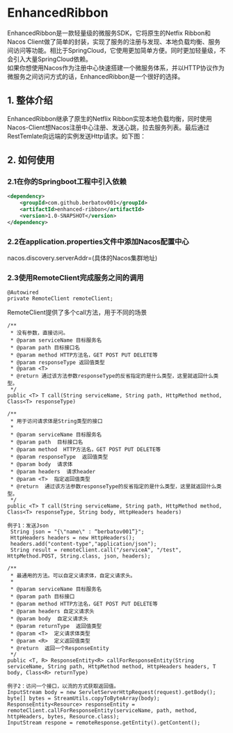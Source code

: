 # EnhancedRibbon
EnhancedRibbon是一款轻量级的微服务SDK，它将原生的Netfix Ribbon和Nacos Client做了简单的封装，实现了服务的注册与发现、本地负载均衡、服务间访问等功能。相比于SpringCloud，它使用更加简单方便。同时更加轻量级，不会引入大量SpringCloud依赖。  
如果你想使用Nacos作为注册中心快速搭建一个微服务体系，并以HTTP协议作为微服务之间访问方式的话，EnhancedRibbon是一个很好的选择。

## 1. 整体介绍
EnhancedRibbon继承了原生的Netflix Ribbon实现本地负载均衡，同时使用Nacos-Client想Nacos注册中心注册、发送心跳，拉去服务列表。最后通过RestTemlate向远端的实例发送Http请求。如下图：

## 2. 如何使用
### 2.1在你的Springboot工程中引入依赖
```xml
<dependency>  
    <groupId>com.github.berbatov001</groupId>  
    <artifactId>enhanced-ribbon</artifactId>  
    <version>1.0-SNAPSHOT</version>  
</dependency>
```

### 2.2在application.properties文件中添加Nacos配置中心
nacos.discovery.serverAddr=(具体的Nacos集群地址)

### 2.3使用RemoteClient完成服务之间的调用
```
@Autowired  
private RemoteClient remoteClient;
```

RemoteClient提供了多个call方法，用于不同的场景
```
/**
 * 没有参数，直接访问。
 * @param serviceName 目标服务名
 * @param path 目标接口名
 * @param method HTTP方法名，GET POST PUT DELETE等
 * @param responseType 返回值类型
 * @param <T>
 * @return 通过该方法参数responseType的反省指定的是什么类型，这里就返回什么类型。
 */
public <T> T call(String serviceName, String path, HttpMethod method, Class<T> responseType) 
```
```
/**
 * 用于访问请求体是String类型的接口
 *
 * @param serviceName 目标服务名
 * @param path  目标接口名
 * @param method  HTTP方法名，GET POST PUT DELETE等
 * @param responseType  返回值类型
 * @param body  请求体
 * @param headers  请求header
 * @param <T>  指定返回值类型
 * @return  通过该方法参数responseType的反省指定的是什么类型，这里就返回什么类型。
 */
public <T> T call(String serviceName, String path, HttpMethod method, Class<T> responseType, String body, HttpHeaders headers)

例子1：发送Json
 String json = "{\"name\" : “berbatov001”}";
 HttpHeaders headers = new HttpHeaders();
 headers.add("content-type","application/json");
 String result = remoteClient.call("/serviceA", "/test", HttpMethod.POST, String.class, json, headers);
```
```
/**
 * 最通用的方法。可以自定义请求体，自定义请求头。
 *
 * @param serviceName 目标服务名
 * @param path 目标接口
 * @param method HTTP方法名，GET POST PUT DELETE等
 * @param headers 自定义请求头
 * @param body  自定义请求头
 * @param returnType  返回值类型
 * @param <T>  定义请求体类型
 * @param <R>  定义返回值类型
 * @return  返回一个ResponseEntity
 */
public <T, R> ResponseEntity<R> callForResponseEntity(String serviceName, String path, HttpMethod method, HttpHeaders headers, T body, Class<R> returnType)

例子2：访问一个接口，以流的方式获取返回值。
InputStream body = new ServletServerHttpRequest(request).getBody();
byte[] bytes = StreamUtils.copyToByteArray(body);
ResponseEntity<Resource> responseEntity = remoteClient.callForResponseEntity(serviceName, path, method, httpHeaders, bytes, Resource.class);
InputStream respone = remoteResponse.getEntity().getContent();
```

